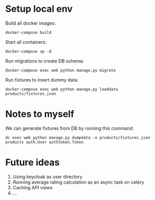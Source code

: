 # Setup local env
Build all docker images:

`docker-compose build`

Start all containers:

`docker-compose up -d`

Run migrations to create DB schema:

`docker-compose exec web python manage.py migrate`

Run fixtures to insert dummy data:

`docker-compose exec web python manage.py loaddata products/fixtures.json`

# Notes to myself
We can generate fixtures from DB by running this command:

`dc exec web python manage.py dumpdata -o products/fixtures.json products auth.User authtoken.Token`

# Future ideas

1. Using keycloak as user directory
2. Running average rating calculation as an async task on celery
3. Caching API views
4. ...
